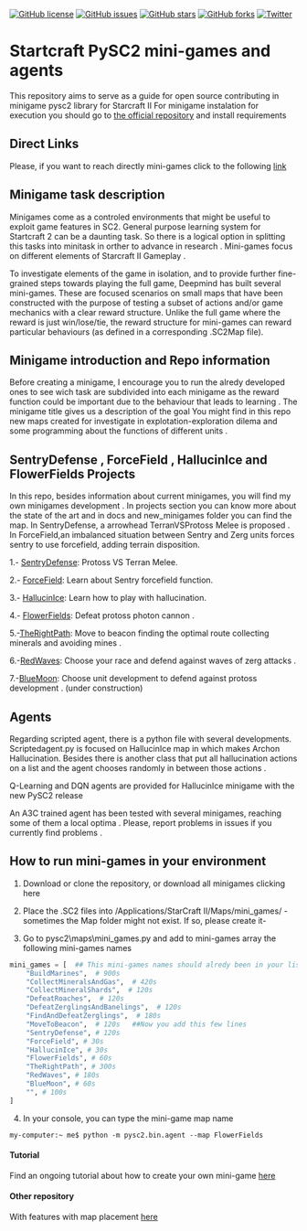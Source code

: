 
[![GitHub license](https://img.shields.io/github/license/SoyGema/Startcraft_pysc2_minigames.svg)](https://github.com/SoyGema/Startcraft_pysc2_minigames/blob/master/LICENSE)
[![GitHub issues](https://img.shields.io/github/issues/SoyGema/Startcraft_pysc2_minigames.svg)](https://github.com/SoyGema/Startcraft_pysc2_minigames/issues)
[![GitHub stars](https://img.shields.io/github/stars/SoyGema/Startcraft_pysc2_minigames.svg)](https://github.com/SoyGema/Startcraft_pysc2_minigames/stargazers)
[![GitHub forks](https://img.shields.io/github/forks/SoyGema/Startcraft_pysc2_minigames.svg)](https://github.com/SoyGema/Startcraft_pysc2_minigames/network)
[![Twitter](https://img.shields.io/twitter/url/https/github.com/SoyGema/Startcraft_pysc2_minigames.svg?style=social)](https://twitter.com/intent/tweet?text=Pysc2_mini-games_by_@SoyGema:&url=https%3A%2F%2Fgithub.com%2FSoyGema%2FStartcraft_pysc2_minigames)

# Startcraft PySC2 mini-games and agents 
This repository aims to serve as a guide for open source contributing in minigame pysc2 library for Starcraft II
For minigame instalation for execution you should go to [the official repository](https://github.com/deepmind/pysc2) and install requirements

## Direct Links 
Please, if you want to reach directly mini-games click to the following [link](https://github.com/SoyGema/Startcraft_pysc2_minigames/blob/master/zip/mini-games.zip)

## Minigame task description
Minigames come as a controled environments that might be useful to exploit game features in SC2. General purpose learning system for Startcraft 2 can be a daunting task. So there is a logical option in splitting this tasks into minitask in orther to advance in research . Mini-games focus on different elements of Starcraft II Gameplay .

To investigate elements of the game in isolation, and to provide further fine-grained steps towards playing the full game, Deepmind has  built several mini-games. These are focused scenarios on small maps that have been constructed with the purpose of testing a subset of actions and/or game mechanics with a clear reward structure. Unlike the full game where the reward is just win/lose/tie, the reward structure for mini-games can reward particular behaviours (as defined in a corresponding .SC2Map file).

## Minigame introduction and Repo information
Before creating a minigame, I encourage you to run the alredy developed ones to see wich task are subdivided into each minigame as the reward function could be important due to the behaviour that leads to learning . The minigame title gives us a description of the goal 
You might find in this repo new maps created for investigate in explotation-exploration dilema and some programming about the functions of different units .

## SentryDefense , ForceField , HallucinIce  and FlowerFields Projects 

In this repo, besides information about current minigames, you will find my own minigames development . 
In projects section you can know more about the state of the art and in docs and new_minigames folder you can find the map.
In SentryDefense, a arrowhead TerranVSProtoss Melee is proposed .
In ForceField,an imbalanced situation between Sentry and Zerg units forces sentry to use forcefield, adding terrain disposition.

1.- [SentryDefense](https://github.com/SoyGema/Startcraft_pysc2_minigames/tree/master/new_minigames/SentryDefense): Protoss VS Terran Melee.

2.- [ForceField](https://github.com/SoyGema/Startcraft_pysc2_minigames/tree/master/new_minigames/SentryForceField): Learn about Sentry forcefield function. 

3.- [HallucinIce](https://github.com/SoyGema/Startcraft_pysc2_minigames/tree/master/new_minigames/SentryHallucination): Learn how to play with hallucination. 

4.- [FlowerFields](https://github.com/SoyGema/Startcraft_pysc2_minigames/tree/master/new_minigames/FlowerFields): Defeat protoss photon cannon . 

5.-[TheRightPath](https://github.com/SoyGema/Startcraft_pysc2_minigames/tree/master/new_minigames/TheRightPath): Move to beacon finding the optimal route collecting minerals and avoiding mines .

6.-[RedWaves](https://github.com/SoyGema/Startcraft_pysc2_minigames/tree/master/new_minigames/RedWaves): Choose your race and defend against waves of zerg attacks .

7.-[BlueMoon](https://github.com/SoyGema/Startcraft_pysc2_minigames/tree/master/new_minigames/BlueMoon): Choose unit development to defend against protoss development . (under construction) 

## Agents
Regarding scripted agent, there is a python file with several developments. Scriptedagent.py is focused on HallucinIce map in which makes Archon Hallucination. Besides there is another class that put all hallucination actions on a list and the agent chooses randomly in between those actions .

Q-Learning and DQN agents are provided for HallucinIce minigame with the new  PySC2 release 

An A3C trained agent has been tested with several minigames, reaching some of them a local optima . 
Please, report problems in issues if you currently find problems .

## How to run mini-games in your environment 

1. Download or clone the repository, or download all minigames clicking here

2. Place the .SC2 files into /Applications/StarCraft II/Maps/mini_games/  -sometimes the Map folder might not exist. If so, please create it-

3. Go to pysc2\maps\mini_games.py and add to mini-games array the following mini-games names 

```python
mini_games = [  ## This mini-games names should alredy been in your list
    "BuildMarines",  # 900s
    "CollectMineralsAndGas",  # 420s
    "CollectMineralShards",  # 120s
    "DefeatRoaches",  # 120s
    "DefeatZerglingsAndBanelings",  # 120s
    "FindAndDefeatZerglings",  # 180s
    "MoveToBeacon",  # 120s   ##Now you add this few lines 
    "SentryDefense", # 120s
    "ForceField", # 30s
    "HallucinIce", # 30s
    "FlowerFields", # 60s
    "TheRightPath", # 300s
    "RedWaves", # 180s
    "BlueMoon", # 60s
    "", # 100s
]
```
4. In your console, you can type the mini-game map name 

```console
my-computer:~ me$ python -m pysc2.bin.agent --map FlowerFields 
```
      
      
#### Tutorial
Find an ongoing  tutorial about how to create your own mini-game [here](https://github.com/SoyGema/Startcraft_pysc2_minigames/tree/master/docs)

#### Other repository 
With features with map placement [here](https://github.com/ttinies/sc2gameMapRepo)
